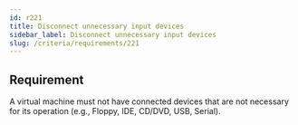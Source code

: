 ```yaml
---
id: r221
title: Disconnect unnecessary input devices
sidebar_label: Disconnect unnecessary input devices
slug: /criteria/requirements/221
---
```


## Requirement

A virtual machine must not have connected devices
that are not necessary for its operation
(e.g., Floppy, IDE, CD/DVD, USB, Serial).

